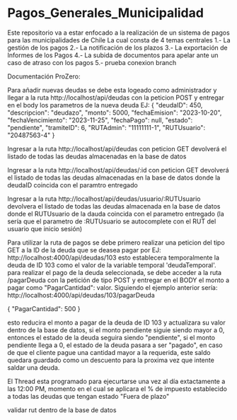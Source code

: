 # Pagos_Generales_Municipalidad
Este repositorio va a estar enfocado a la realización
de un sistema de pagos para las municipalidades de Chile
La cual consta de 4 temas centrales
1.- La gestión de los pagos
2.- La notificación de los plazos
3.- La exportación de Informes de los Pagos
4.- La subida de documentos para apelar ante un caso de atraso con los pagos
5.- prueba conexion branch







Documentación ProZero:

Para añadir nuevas deudas se debe esta logeado como administrador
y llegar a la ruta http://localhost/api/deudas
con la peticion POST y entregar en el body los parametros de la nueva deuda
EJ:
{
    "deudaID": 450,
    "descripcion": "deudazo",
    "monto": 5000,
    "fechaEmision": "2023-10-20",
    "fechaVencimiento": "2023-11-25",
    "fechaPago": null,
    "estado": "pendiente",
    "tramiteID": 6,
    "RUTAdmin": "11111111-1",
    "RUTUsuario": "20487563-4"
}

Ingresar a la ruta http://localhost/api/deudas con peticion GET devolverá
el listado de todas las deudas almacenadas en la base de datos

Ingresar a la ruta http://localhost/api/deudas/:id con peticion GET devolverá
el listado de todas las deudas almacenadas en la base de datos donde la deudaID
coincida con el paramtro entregado

Ingresar a la ruta http://localhost/api/deudas/usuario/:RUTUsuario
devolvera el listado de todas las deudas almacenada en la base de datos
donde el RUTUsuario de la dauda coincida con el parametro entregado
(la sería que el parametro de :RUTUsuario se autocomplete con el RUT
del usuario que inicio sesión)

Para utilizar la ruta de pagos se debe primero realizar una peticion
del tipo GET a la ID de la deuda que se deasea pagar
por EJ: http://localhost:4000/api/deudas/103
esto establecera temporalmente la deuda de ID 103 como el valor de
la variable temporal 'deudaTemporal'.
para realizar el pago de la deuda seleccionada, se debe acceder a la ruta
/pagarDeuda con la petición de tipo POST y entregar en el BODY el monto a pagar
como "PagarCantidad": valor.
Siguiendo el ejemplo anterior sería:
http://localhost:4000/api/deudas/103/pagarDeuda

{
    "PagarCantidad": 500
}

esto reducira el monto a pagar de la deuda de ID 103 y actualizara
su valor dentro de la base de datos, si el monto pendiente siguie siendo
mayor a 0, entonces el estado de la deuda seguira siendo "pendiente",
si el monto pendiente llega a 0, el estado de la deuda pasara a ser "pagado",
en caso de que el cliente pague una cantidad mayor a la requerida, este saldo quedara
guardado como un descuento para la proxima vez que intente saldar una deuda.

El Thread esta programado para ejecurtarse una vez al día extactamente a las
12:00 PM, momento en el cual se aplicara el % de impuesto establecido a todas
las deudas que tengan estado "Fuera de plazo"




validar rut dentro de la base de datos